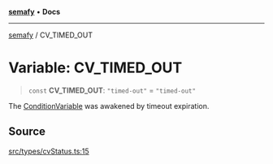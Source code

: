 [**semafy**](../README.md) • **Docs**

***

[semafy](../globals.md) / CV\_TIMED\_OUT

# Variable: CV\_TIMED\_OUT

> `const` **CV\_TIMED\_OUT**: `"timed-out"` = `"timed-out"`

The [ConditionVariable](../classes/ConditionVariable.md) was awakened by timeout expiration.

## Source

[src/types/cvStatus.ts:15](https://github.com/havelessbemore/semafy/blob/24a3ea8dcb70f91d58fc18f17dc96fd55aaef829/src/types/cvStatus.ts#L15)

